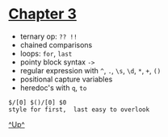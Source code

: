 

[Chapter 3](../table-of-content.md)
===================================


   * ternary op: `?? !!`
   * chained comparisons
   * loops: `for`, `last`
   * pointy block syntax `->`
   * regular expression with `^`, `.`, `\s`, `\d`, `*`, `+`, `()`
   * positional capture variables
   * heredoc's with `q`, `to`


    $/[0] $()/[0] $0
    style for first,  last easy to overlook



[^Up^](#chapter-3)
